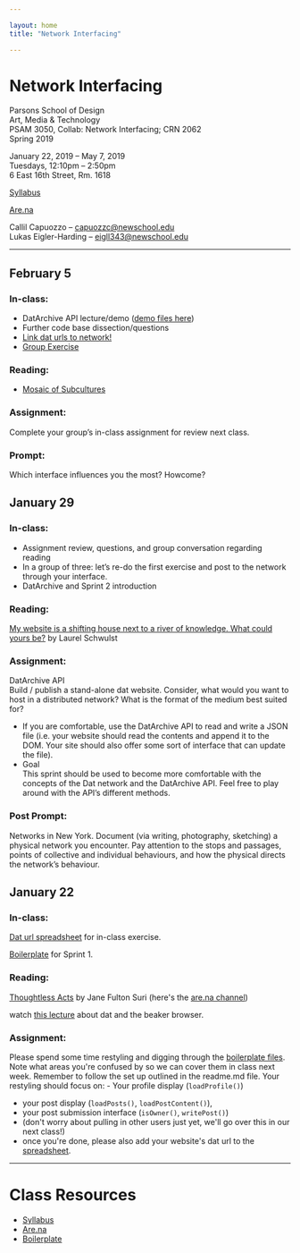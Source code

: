 ```yaml
---

layout: home
title: "Network Interfacing"

---
```


# Network Interfacing

Parsons School of Design<br>
Art, Media & Technology<br>
PSAM 3050, Collab: Network Interfacing; CRN 2062<br>
Spring 2019

January 22, 2019 – May 7, 2019<br>
Tuesdays, 12:10pm – 2:50pm<br>
6 East 16th Street, Rm. 1618<br>

[Syllabus](https://docs.google.com/document/d/1JAy2ZLA5ISa9wFIfqnSQG6LhPDbF9fc1_lYOQl2LeVo/edit?usp=sharing)

[Are.na](https://www.are.na/lukas-eigler-harding/network-interfacing-awk1kkas5aw)

Callil Capuozzo – capuozzc@newschool.edu<br>
Lukas Eigler-Harding – eigll343@newschool.edu<br>



<hr>

## February 5
### In-class: 
- DatArchive API lecture/demo ([demo files here](/materials/datarchivedemo.zip))
- Further code base dissection/questions
- [Link dat urls to network!](/network-setup)
- [Group Exercise](/feb-05)

### Reading: 
- [Mosaic of Subcultures](https://arena-attachments.s3.amazonaws.com/3446637/73f1892b2b29bfbad2d757db55cd4764.pdf?1547922020)

### Assignment: 
Complete your group&rsquo;s in-class assignment for review next class. 

### Prompt:
Which interface influences you the most? Howcome?

## January 29
### In-class:
- Assignment review, questions, and group conversation regarding reading
- In a group of three: let’s re-do the first exercise and post to the network through your interface.
- DatArchive and Sprint 2 introduction

### Reading:
[My website is a shifting house next to a river of knowledge. What could yours be?](https://thecreativeindependent.com/people/laurel-schwulst-my-website-is-a-shifting-house-next-to-a-river-of-knowledge-what-could-yours-be/) by Laurel Schwulst

### Assignment: 
DatArchive API<br>Build / publish a stand-alone dat website. Consider, what would you want to host in a distributed network? What is the format of the medium best suited for? 
	
- If you are comfortable, use the DatArchive API to read and write a JSON file (i.e. your website should read the contents and append it to the DOM. Your site should also offer some sort of interface that can update the file). 
- Goal <br> This sprint should be used to become more comfortable with the concepts of the Dat network and the DatArchive API. Feel free to play around with the API’s different methods.

### Post Prompt: 

Networks in New York. Document (via writing, photography, sketching) a physical network you encounter. Pay attention to the stops and passages, points of collective and individual behaviours, and how the physical directs the network’s behaviour.




## January 22

### In-class: 

[Dat url spreadsheet](https://docs.google.com/spreadsheets/d/1VTTNBRftvCj-_L-M8hwBZuwXps4wBGrrRB6rER0Kqzc/edit?usp=sharing) for in-class exercise.

[Boilerplate](https://github.com/leigler/ni-boilerplate) for Sprint 1.


### Reading:

[Thoughtless Acts](https://arena-attachments.s3.amazonaws.com/3476765/1b3df7e9a666ff9bd1eb2e24a1adaf2e.pdf?1548259343) by Jane Fulton Suri (here's the [are.na channel](https://www.are.na/callil-capuozzo/thoughtless-acts)) 

watch [this lecture](https://www.youtube.com/watch?v=x-ffpAkviM0) about dat and the beaker browser.

### Assignment:

Please spend some time restyling and digging through the [boilerplate files](https://github.com/leigler/ni-boilerplate). Note what areas you're confused by so we can cover them in class next week. Remember to follow the set up outlined in the readme.md file. Your restyling should focus on: 
	- Your profile display (`loadProfile()`)
  - your post display (`loadPosts()`, `loadPostContent()`),
  - your post submission interface (`isOwner()`, `writePost()`)
  - (don't worry about pulling in other users just yet, we'll go over this in our next class!)
- once you're done, please also add your website's dat url to the [spreadsheet](https://docs.google.com/spreadsheets/d/1VTTNBRftvCj-_L-M8hwBZuwXps4wBGrrRB6rER0Kqzc/edit?usp=sharing).

<hr>

# Class Resources
- [Syllabus](https://docs.google.com/document/d/1JAy2ZLA5ISa9wFIfqnSQG6LhPDbF9fc1_lYOQl2LeVo/edit?usp=sharing)
- [Are.na](https://www.are.na/lukas-eigler-harding/network-interfacing-awk1kkas5aw)
- [Boilerplate](https://github.com/leigler/ni-boilerplate)
